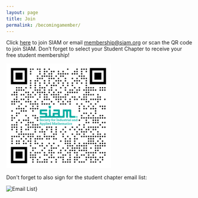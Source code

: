```yaml
---
layout: page
title: Join 
permalink: /becomingamember/
---
```

Click [here](https://www.siam.org/membership/individual-membership/) to join SIAM or email <membership@siam.org> or scan the QR code to join SIAM. Don’t forget to select your Student Chapter to receive your free student membership!


![SIAM QR Code](/assets/SIAMQRCode.png)

Don't forget to also sign for the student chapter email list:

![Email List}](https://forms.office.com/r/8UxrDy3mSi)


